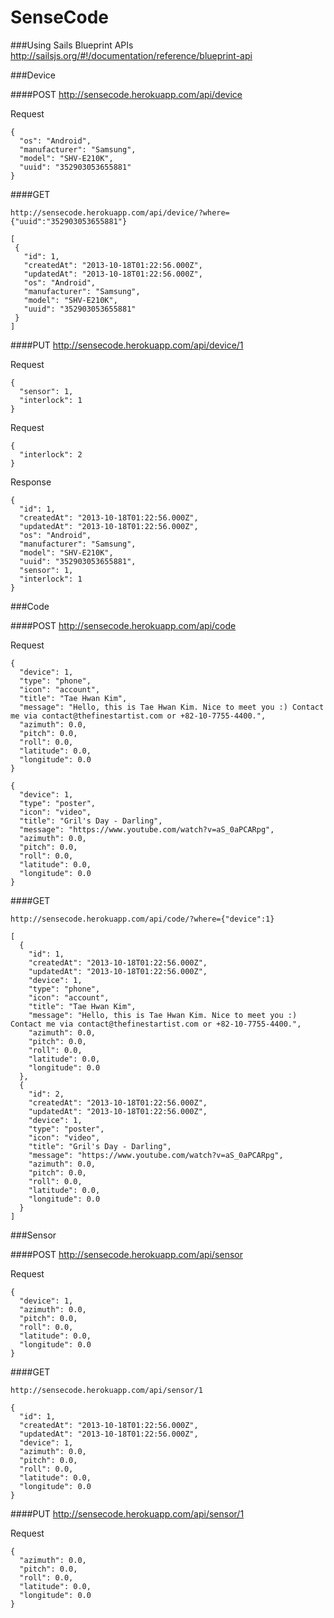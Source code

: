 # SenseCode

###Using Sails Blueprint APIs
http://sailsjs.org/#!/documentation/reference/blueprint-api


###Device

####POST
http://sensecode.herokuapp.com/api/device

Request
```
{
  "os": "Android",
  "manufacturer": "Samsung",
  "model": "SHV-E210K",
  "uuid": "352903053655881"
}
```

####GET
```
http://sensecode.herokuapp.com/api/device/?where={"uuid":"352903053655881"}
```
```
[
 {
   "id": 1,
   "createdAt": "2013-10-18T01:22:56.000Z",
   "updatedAt": "2013-10-18T01:22:56.000Z",
   "os": "Android",
   "manufacturer": "Samsung",
   "model": "SHV-E210K",
   "uuid": "352903053655881"
 }
]
```

####PUT
http://sensecode.herokuapp.com/api/device/1

Request
```
{
  "sensor": 1,
  "interlock": 1
}
```

Request
```
{
  "interlock": 2
}
```

Response
```
{
  "id": 1,
  "createdAt": "2013-10-18T01:22:56.000Z",
  "updatedAt": "2013-10-18T01:22:56.000Z",
  "os": "Android",
  "manufacturer": "Samsung",
  "model": "SHV-E210K",
  "uuid": "352903053655881",
  "sensor": 1,
  "interlock": 1
}
```

###Code

####POST
http://sensecode.herokuapp.com/api/code

Request
```
{
  "device": 1,
  "type": "phone",
  "icon": "account",
  "title": "Tae Hwan Kim",
  "message": "Hello, this is Tae Hwan Kim. Nice to meet you :) Contact me via contact@thefinestartist.com or +82-10-7755-4400.",
  "azimuth": 0.0,
  "pitch": 0.0,
  "roll": 0.0,
  "latitude": 0.0,
  "longitude": 0.0
}
```
```
{
  "device": 1,
  "type": "poster",
  "icon": "video",
  "title": "Gril's Day - Darling",
  "message": "https://www.youtube.com/watch?v=aS_0aPCARpg",
  "azimuth": 0.0,
  "pitch": 0.0,
  "roll": 0.0,
  "latitude": 0.0,
  "longitude": 0.0
}
```

####GET
```
http://sensecode.herokuapp.com/api/code/?where={"device":1}
```
```
[
  {
    "id": 1,
    "createdAt": "2013-10-18T01:22:56.000Z",
    "updatedAt": "2013-10-18T01:22:56.000Z",
    "device": 1,
    "type": "phone",
    "icon": "account",
    "title": "Tae Hwan Kim",
    "message": "Hello, this is Tae Hwan Kim. Nice to meet you :) Contact me via contact@thefinestartist.com or +82-10-7755-4400.",
    "azimuth": 0.0,
    "pitch": 0.0,
    "roll": 0.0,
    "latitude": 0.0,
    "longitude": 0.0
  },
  {
    "id": 2,
    "createdAt": "2013-10-18T01:22:56.000Z",
    "updatedAt": "2013-10-18T01:22:56.000Z",
    "device": 1,
    "type": "poster",
    "icon": "video",
    "title": "Gril's Day - Darling",
    "message": "https://www.youtube.com/watch?v=aS_0aPCARpg",
    "azimuth": 0.0,
    "pitch": 0.0,
    "roll": 0.0,
    "latitude": 0.0,
    "longitude": 0.0
  }
]
```

###Sensor

####POST
http://sensecode.herokuapp.com/api/sensor

Request
```
{
  "device": 1,
  "azimuth": 0.0,
  "pitch": 0.0,
  "roll": 0.0,
  "latitude": 0.0,
  "longitude": 0.0
}
```

####GET
```
http://sensecode.herokuapp.com/api/sensor/1
```
```
{
  "id": 1,
  "createdAt": "2013-10-18T01:22:56.000Z",
  "updatedAt": "2013-10-18T01:22:56.000Z",
  "device": 1,
  "azimuth": 0.0,
  "pitch": 0.0,
  "roll": 0.0,
  "latitude": 0.0,
  "longitude": 0.0
}
```

####PUT
http://sensecode.herokuapp.com/api/sensor/1

Request
```
{
  "azimuth": 0.0,
  "pitch": 0.0,
  "roll": 0.0,
  "latitude": 0.0,
  "longitude": 0.0
}
```
